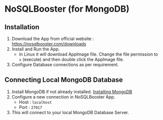 # NoSQLBooster (for MongoDB)

## Installation

1. Download the App from official website : https://nosqlbooster.com/downloads
1. Install and Run the App.
    - In Linux it will download AppImage file. Change the file permission to `x` (execute) and then double click the AppImage file.
1. Configure Database connections as per requirement.

## Connecting Local MongoDB Database

1. Install MongoDB if not already installed. [Installing MongoDB](/mongodb#installation)
1. Configure a new connection in NoSQLBooster App.
    - Host : `localhost`
    - Port : `27017`
1. This will connect to your local MongoDB Database Server.
